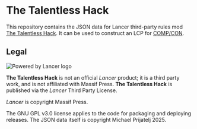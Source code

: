 # The Talentless Hack

This repository contains the JSON data for Lancer third-party rules mod [The Talentless Hack](https://docs.google.com/document/d/12nb--GO1G52xXfVqLle9KCdbCxIJb2HRz91PJeaesxQ/edit?tab=t.0#heading=h.6h6vxofmcdcx). It can be used to construct an LCP for [COMP/CON](https://compcon.app/).

## Legal

![Powered by Lancer logo](https://massifpress.com/_next/image?url=%2Fimages%2Flegal%2Fpowered_by_Lancer-02.svg&w=640&q=75 "Powered by Lancer")

**The Talentless Hack** is not an official *Lancer* product; it is a third party work, and is not affiliated with Massif Press. **The Talentless Hack** is published via the *Lancer* Third Party License.

*Lancer* is copyright Massif Press.

The GNU GPL v3.0 license applies to the code for packaging and deploying releases. The JSON data itself is copyright Michael Prijatelj 2025.
